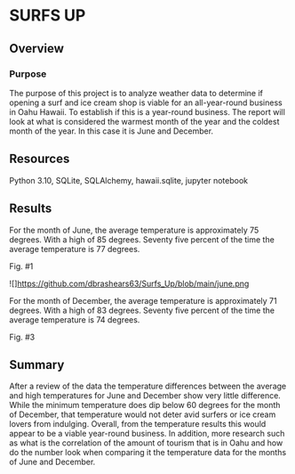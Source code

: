 # SURFS UP 

## Overview

### Purpose
The purpose of this project is to analyze weather data to determine if opening a surf and ice cream shop is viable for an all-year-round business in Oahu Hawaii. To establish if this is a year-round business. The report will look at what is considered the warmest month of the year and the coldest month of the year. In this case it is June and December. 

## Resources
Python 3.10, SQLite, SQLAlchemy, hawaii.sqlite, jupyter notebook

## Results
For the month of June, the average temperature is approximately 75 degrees. With a high of 85 degrees. Seventy five percent of the time the average temperature is 77 degrees. 

Fig. #1

![]https://github.com/dbrashears63/Surfs_Up/blob/main/june.png


For the month of December, the average temperature is approximately 71 degrees. With a high of 83 degrees. Seventy five percent of the time the average temperature is 74 degrees. 


Fig. #3


## Summary
After a review of the data the temperature differences between the average and high temperatures for June and December show very little difference. While the minimum temperature does dip below 60 degrees for the month of December, that temperature would not deter avid surfers or ice cream lovers from indulging. 
Overall, from the temperature results this would appear to be a viable year-round business. In addition, more research such as what is the correlation of the amount of tourism that is in Oahu and how do the number look when comparing it the temperature data for the months of June and December.  

